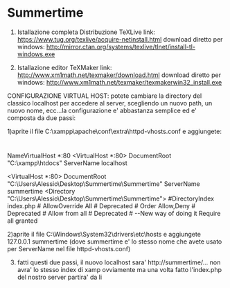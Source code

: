 # Summertime
1) Istallazione completa Distribuzione TeXLive
link: https://www.tug.org/texlive/acquire-netinstall.html
download diretto per windows: http://mirror.ctan.org/systems/texlive/tlnet/install-tl-windows.exe

2) Istallazione editor TeXMaker
link: http://www.xm1math.net/texmaker/download.html
download diretto per windows: http://www.xm1math.net/texmaker/texmakerwin32_install.exe




CONFIGURAZIONE VIRTUAL HOST: potete cambiare la directory del classico localhost per accedere al server, scegliendo un nuovo path,
un nuovo nome, ecc...la configurazione e' abbastanza semplice ed e' composta da due passi:

1)aprite il file  C:\xampp\apache\conf\extra\httpd-vhosts.conf e aggiungete:
#
NameVirtualHost *:80
  <VirtualHost *:80>
    DocumentRoot "C:\xampp\htdocs"
    ServerName localhost
  </VirtualHost>
 
<VirtualHost *:80>
    DocumentRoot "C:\Users\Alessio\Desktop\Summertime\Summertime"
    ServerName summertime
	<Directory "C:\Users\Alessio\Desktop\Summertime\Summertime">
		#DirectoryIndex index.php
        # AllowOverride All      # Deprecated
        # Order Allow,Deny       # Deprecated
        # Allow from all         # Deprecated
        # --New way of doing it
        Require all granted    
	</Directory>
</VirtualHost>    

2)aprite il file  C:\Windows\System32\drivers\etc\hosts   e aggiungete
127.0.0.1   summertime 
(dove summertime e' lo stesso nome che avete usato per ServerName nel file httpd-vhosts.conf)

3) fatti questi due passi, il nuovo localhost sara' http://summertime/...
non avra' lo stesso index di xamp ovviamente ma una volta fatto l'index.php del nostro server partira' da li
